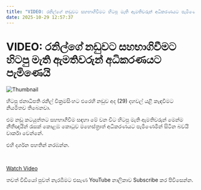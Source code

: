 ```yaml
---
title: "VIDEO: රනිල්ගේ නඩුවට සහභාගිවීමට හිටපු මැති ඇමතිවරුන් අධිකරණයට පැමිණෙයි"
date: 2025-10-29 12:57:37
---
```


# VIDEO: රනිල්ගේ නඩුවට සහභාගිවීමට හිටපු මැති ඇමතිවරුන් අධිකරණයට පැමිණෙයි

![Thumbnail](https://helakuru.sgp1.cdn.digitaloceanspaces.com/esana/images/lib/gune-kl.jpg)

හිටපු ජනාධිපති රනිල් වික්‍රමසිංහට එරෙහි නඩුව අද (29) දහවල් යළි කැඳවීමට නියමිතව තිබෙනවා.

එම නඩු කටයුත්තට සහභාගීවීම සඳහා මේ වන විට හිටපු මැති ඇමතිවරුන් මෙන්ම නීතීඥයින් රැසක් කොළඹ කොටුව මහෙස්ත්‍රාත් අධිකරණයට පැමිණෙමින් සිටින බවයි වාර්කා වෙන්නේ.

එහි දර්ශන පහතින් නරඹන්න.‍

 

[Watch Video](https://youtube.com/embed/meMhcc1e0M8)

තවත් වීඩියෝ පුවත් නැරඹීමට එසැණ YouTube නාලිකාව Subscribe කර පිවිසෙන්න.

